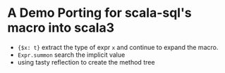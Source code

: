 # A Demo Porting for scala-sql's macro into scala3

- `{$x: t}` extract the type of expr `x` and continue to expand the macro.
- `Expr.summon` search the implicit value
- using tasty reflection to create the method tree